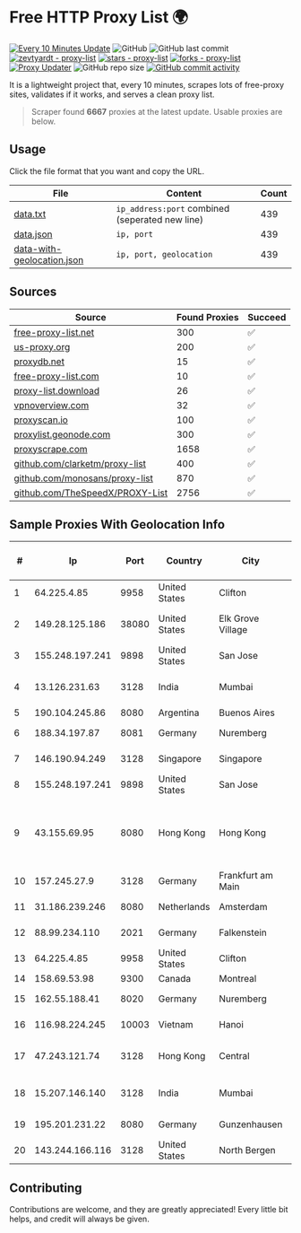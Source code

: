 
# Free HTTP Proxy List 🌍

[![Every 10 Minutes Update](https://github.com/mertguvencli/http-proxy-list/actions/workflows/main.yml/badge.svg?branch=main)](https://github.com/mertguvencli/http-proxy-list/actions/workflows/main.yml)
![GitHub](https://img.shields.io/github/license/mertguvencli/http-proxy-list)
![GitHub last commit](https://img.shields.io/github/last-commit/mertguvencli/http-proxy-list)
[![zevtyardt - proxy-list](https://img.shields.io/static/v1?label=zevtyardt&message=proxy-list&color=blue&logo=github)](https://github.com/zevtyardt/proxy-list "Go to GitHub repo")
[![stars - proxy-list](https://img.shields.io/github/stars/zevtyardt/proxy-list?style=social)](https://github.com/zevtyardt/proxy-list)
[![forks - proxy-list](https://img.shields.io/github/forks/zevtyardt/proxy-list?style=social)](https://github.com/zevtyardt/proxy-list)
[![Proxy Updater](https://github.com/zevtyardt/proxy-list/workflows/Proxy%20Updater/badge.svg)](https://github.com/zevtyardt/proxy-list/actions?query=workflow:"Proxy+Updater")
![GitHub repo size](https://img.shields.io/github/repo-size/zevtyardt/proxy-list)
[![GitHub commit activity](https://img.shields.io/github/commit-activity/m/zevtyardt/proxy-list?logo=commits)](https://github.com/zevtyardt/proxy-list/commits/main)

It is a lightweight project that, every 10 minutes, scrapes lots of free-proxy sites, validates if it works, and serves a clean proxy list.

> Scraper found **6667** proxies at the latest update. Usable proxies are below.

## Usage

Click the file format that you want and copy the URL.

|File|Content|Count|
|----|-------|-----|
|[data.txt](https://raw.githubusercontent.com/mertguvencli/http-proxy-list/main/proxy-list/data.txt)|`ip_address:port` combined (seperated new line)|439|
|[data.json](https://raw.githubusercontent.com/mertguvencli/http-proxy-list/main/proxy-list/data.json)|`ip, port`|439|
|[data-with-geolocation.json](https://raw.githubusercontent.com/mertguvencli/http-proxy-list/main/proxy-list/data-with-geolocation.json)|`ip, port, geolocation`|439|

## Sources

|Source|Found Proxies|Succeed|
|------|-------------|-------|
|[free-proxy-list.net](https://free-proxy-list.net)|300|✅|
|[us-proxy.org](https://www.us-proxy.org)|200|✅|
|[proxydb.net](http://proxydb.net)|15|✅|
|[free-proxy-list.com](https://free-proxy-list.com/?page=&port=&type%5B%5D=http&type%5B%5D=https&up_time=0&search=Search)|10|✅|
|[proxy-list.download](https://www.proxy-list.download/HTTP)|26|✅|
|[vpnoverview.com](https://vpnoverview.com/privacy/anonymous-browsing/free-proxy-servers)|32|✅|
|[proxyscan.io](https://www.proxyscan.io)|100|✅|
|[proxylist.geonode.com](https://proxylist.geonode.com/api/proxy-list?limit=300&page=1&sort_by=lastChecked&sort_type=desc&protocols=http,https)|300|✅|
|[proxyscrape.com](https://api.proxyscrape.com/v2/?request=displayproxies&protocol=http&timeout=10000&country=all&ssl=all&anonymity=all)|1658|✅|
|[github.com/clarketm/proxy-list](https://raw.githubusercontent.com/clarketm/proxy-list/master/proxy-list-raw.txt)|400|✅|
|[github.com/monosans/proxy-list](https://raw.githubusercontent.com/monosans/proxy-list/main/proxies/http.txt)|870|✅|
|[github.com/TheSpeedX/PROXY-List](https://raw.githubusercontent.com/TheSpeedX/PROXY-List/master/http.txt)|2756|✅|


## Sample Proxies With Geolocation Info

|#|Ip|Port|Country|City|Internet Service Provider|
|-|--|----|-------|----|-------------------------|
|1|64.225.4.85|9958|United States|Clifton|DigitalOcean, LLC|
|2|149.28.125.186|38080|United States|Elk Grove Village|The Constant Company|
|3|155.248.197.241|9898|United States|San Jose|Oracle Corporation|
|4|13.126.231.63|3128|India|Mumbai|Amazon Technologies Inc.|
|5|190.104.245.86|8080|Argentina|Buenos Aires|CPS|
|6|188.34.197.87|8081|Germany|Nuremberg|Hetzner Online GmbH|
|7|146.190.94.249|3128|Singapore|Singapore|DigitalOcean, LLC|
|8|155.248.197.241|9898|United States|San Jose|Oracle Corporation|
|9|43.155.69.95|8080|Hong Kong|Hong Kong|Shenzhen Tencent Computer Systems Company Limited|
|10|157.245.27.9|3128|Germany|Frankfurt am Main|DigitalOcean, LLC|
|11|31.186.239.246|8080|Netherlands|Amsterdam|NetSkope Inc|
|12|88.99.234.110|2021|Germany|Falkenstein|Hetzner Online GmbH|
|13|64.225.4.85|9958|United States|Clifton|DigitalOcean, LLC|
|14|158.69.53.98|9300|Canada|Montreal|OVH SAS|
|15|162.55.188.41|8020|Germany|Nuremberg|Hetzner Online GmbH|
|16|116.98.224.245|10003|Vietnam|Hanoi|Viettel Corporation|
|17|47.243.121.74|3128|Hong Kong|Central|Alibaba (US) Technology Co., Ltd.|
|18|15.207.146.140|3128|India|Mumbai|Amazon Technologies Inc.|
|19|195.201.231.22|8080|Germany|Gunzenhausen|Hetzner Online GmbH|
|20|143.244.166.116|3128|United States|North Bergen|DigitalOcean, LLC|



## Contributing

Contributions are welcome, and they are greatly appreciated! Every
little bit helps, and credit will always be given.

